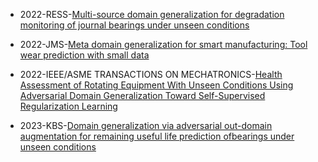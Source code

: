 
- 2022-RESS-[Multi-source domain generalization for degradation monitoring of journal bearings under unseen conditions](https://ieeexplore.ieee.org/document/8643085)


- 2022-JMS-[Meta domain generalization for smart manufacturing: Tool wear prediction with small data](https://ieeexplore.ieee.org/document/8643085)

- 2022-IEEE/ASME TRANSACTIONS ON MECHATRONICS-[Health Assessment of Rotating Equipment With Unseen Conditions Using Adversarial Domain Generalization Toward Self-Supervised Regularization Learning](https://ieeexplore.ieee.org/document/8643085)


- 2023-KBS-[Domain generalization via adversarial out-domain augmentation for remaining useful life prediction ofbearings under unseen conditions](https://ieeexplore.ieee.org/document/8643085)
